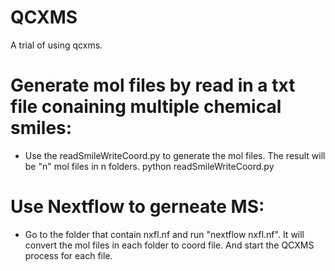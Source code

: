 # QCXMS
A trial of using qcxms.

# Generate mol files by read in a txt file conaining multiple chemical smiles:
* Use the readSmileWriteCoord.py to generate the mol files. The result will be "n" mol files in n folders. python readSmileWriteCoord.py
# Use Nextflow to gerneate MS:
* Go to the folder that contain nxfl.nf and run "nextflow nxfl.nf". It will convert the mol files in each folder to coord file. And start the QCXMS process for each file.

